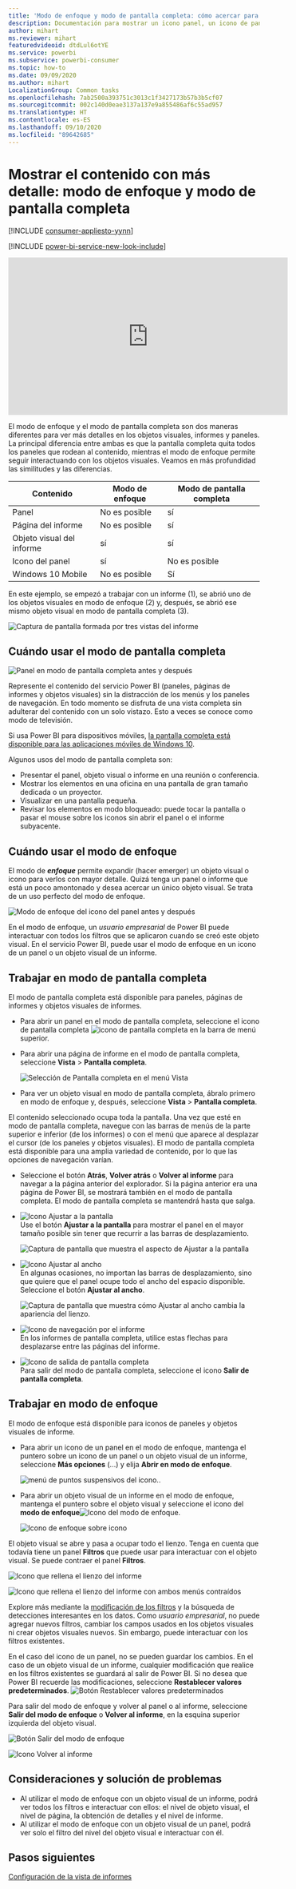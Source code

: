 ```yaml
---
title: 'Modo de enfoque y modo de pantalla completa: cómo acercar para ver más detalles'
description: Documentación para mostrar un icono panel, un icono de panel, un informe o un objeto visual del informe de Power BI en el modo de enfoque o en el modo de pantalla completa
author: mihart
ms.reviewer: mihart
featuredvideoid: dtdLul6otYE
ms.service: powerbi
ms.subservice: powerbi-consumer
ms.topic: how-to
ms.date: 09/09/2020
ms.author: mihart
LocalizationGroup: Common tasks
ms.openlocfilehash: 7ab2500a393751c3013c1f3427173b57b3b5cf07
ms.sourcegitcommit: 002c140d0eae3137a137e9a855486af6c55ad957
ms.translationtype: HT
ms.contentlocale: es-ES
ms.lasthandoff: 09/10/2020
ms.locfileid: "89642685"
---
```

# <a name="display-content-in-more-detail-focus-mode-and-full-screen-mode"></a>Mostrar el contenido con más detalle: modo de enfoque y modo de pantalla completa

[!INCLUDE [consumer-appliesto-yynn](../includes/consumer-appliesto-yynn.md)]

[!INCLUDE [power-bi-service-new-look-include](../includes/power-bi-service-new-look-include.md)]    

<iframe width="560" height="315" src="https://www.youtube.com/embed/dtdLul6otYE" frameborder="0" allowfullscreen></iframe>

El modo de enfoque y el modo de pantalla completa son dos maneras diferentes para ver más detalles en los objetos visuales, informes y paneles.  La principal diferencia entre ambas es que la pantalla completa quita todos los paneles que rodean al contenido, mientras el modo de enfoque permite seguir interactuando con los objetos visuales. Veamos en más profundidad las similitudes y las diferencias.  

|Contenido    | Modo de enfoque  |Modo de pantalla completa  |
|---------|---------|----------------------|
|Panel     |   No es posible     | sí |
|Página del informe   | No es posible  | sí|
|Objeto visual del informe | sí    | sí |
|Icono del panel | sí    | No es posible |
|Windows 10 Mobile | No es posible | Sí |

En este ejemplo, se empezó a trabajar con un informe (1), se abrió uno de los objetos visuales en modo de enfoque (2) y, después, se abrió ese mismo objeto visual en modo de pantalla completa (3). 

![Captura de pantalla formada por tres vistas del informe](media/end-user-focus/power-bi-reports.png)

## <a name="when-to-use-full-screen-mode"></a>Cuándo usar el modo de pantalla completa

![Panel en modo de pantalla completa antes y después](media/end-user-focus/power-bi-dashboards-focus.png)

Represente el contenido del servicio Power BI (paneles, páginas de informes y objetos visuales) sin la distracción de los menús y los paneles de navegación.  En todo momento se disfruta de una vista completa sin adulterar del contenido con un solo vistazo. Esto a veces se conoce como modo de televisión.   

Si usa Power BI para dispositivos móviles, [la pantalla completa está disponible para las aplicaciones móviles de Windows 10](./mobile/mobile-windows-10-app-presentation-mode.md). 

Algunos usos del modo de pantalla completa son:

* Presentar el panel, objeto visual o informe en una reunión o conferencia.
* Mostrar los elementos en una oficina en una pantalla de gran tamaño dedicada o un proyector.
* Visualizar en una pantalla pequeña.
* Revisar los elementos en modo bloqueado: puede tocar la pantalla o pasar el mouse sobre los iconos sin abrir el panel o el informe subyacente.

## <a name="when-to-use-focus-mode"></a>Cuándo usar el modo de enfoque

El modo de ***enfoque*** permite expandir (hacer emerger) un objeto visual o icono para verlos con mayor detalle.  Quizá tenga un panel o informe que está un poco amontonado y desea acercar un único objeto visual.  Se trata de un uso perfecto del modo de enfoque.  

![Modo de enfoque del icono del panel antes y después](media/end-user-focus/power-bi-compare-dash.png)

En el modo de enfoque, un *usuario empresarial* de Power BI puede interactuar con todos los filtros que se aplicaron cuando se creó este objeto visual.  En el servicio Power BI, puede usar el modo de enfoque en un icono de un panel o un objeto visual de un informe.

## <a name="working-in-full-screen-mode"></a>Trabajar en modo de pantalla completa

El modo de pantalla completa está disponible para paneles, páginas de informes y objetos visuales de informes. 

- Para abrir un panel en el modo de pantalla completa, seleccione el icono de pantalla completa ![icono de pantalla completa](media/end-user-focus/power-bi-full-screen-icon.png) en la barra de menú superior. 

- Para abrir una página de informe en el modo de pantalla completa, seleccione **Vista** > **Pantalla completa**.

    ![Selección de Pantalla completa en el menú Vista](media/end-user-focus/power-bi-view.png)


- Para ver un objeto visual en modo de pantalla completa, ábralo primero en modo de enfoque y, después, seleccione **Vista** > **Pantalla completa**.  


El contenido seleccionado ocupa toda la pantalla. Una vez que esté en modo de pantalla completa, navegue con las barras de menús de la parte superior e inferior (de los informes) o con el menú que aparece al desplazar el cursor (de los paneles y objetos visuales). El modo de pantalla completa está disponible para una amplia variedad de contenido, por lo que las opciones de navegación varían.   


  * Seleccione el botón **Atrás**, **Volver atrás** o **Volver al informe** para navegar a la página anterior del explorador. Si la página anterior era una página de Power BI, se mostrará también en el modo de pantalla completa.  El modo de pantalla completa se mantendrá hasta que salga.

  * ![Icono Ajustar a la pantalla](media/end-user-focus/power-bi-fit-to-screen-icon.png)    
    Use el botón **Ajustar a la pantalla** para mostrar el panel en el mayor tamaño posible sin tener que recurrir a las barras de desplazamiento.  

    ![Captura de pantalla que muestra el aspecto de Ajustar a la pantalla](media/end-user-focus/power-bi-fit-screen.png)

  * ![Icono Ajustar al ancho](media/end-user-focus/power-bi-fit-width.png)       
    En algunas ocasiones, no importan las barras de desplazamiento, sino que quiere que el panel ocupe todo el ancho del espacio disponible. Seleccione el botón **Ajustar al ancho**.    

    ![Captura de pantalla que muestra cómo Ajustar al ancho cambia la apariencia del lienzo. ](media/end-user-focus/power-bi-fit-to-width-new.png)

  * ![Icono de navegación por el informe](media/end-user-focus/power-bi-report-nav2.png)       
    En los informes de pantalla completa, utilice estas flechas para desplazarse entre las páginas del informe.    
  * ![Icono de salida de pantalla completa](media/end-user-focus/exit-fullscreen-new.png)     
  Para salir del modo de pantalla completa, seleccione el icono **Salir de pantalla completa**.

      

## <a name="working-in-focus-mode"></a>Trabajar en modo de enfoque

El modo de enfoque está disponible para iconos de paneles y objetos visuales de informe. 

- Para abrir un icono de un panel en el modo de enfoque, mantenga el puntero sobre un icono de un panel o un objeto visual de un informe, seleccione **Más opciones** (...) y elija **Abrir en modo de enfoque**.

    ![menú de puntos suspensivos del icono](media/end-user-focus/power-bi-focus-dashboard.png).. 

- Para abrir un objeto visual de un informe en el modo de enfoque, mantenga el puntero sobre el objeto visual y seleccione el icono del **modo de enfoque**![Icono del modo de enfoque](media/end-user-focus/pbi_popout.jpg).  

   ![Icono de enfoque sobre icono](media/end-user-focus/power-bi-hover-focus.png)



El objeto visual se abre y pasa a ocupar todo el lienzo. Tenga en cuenta que todavía tiene un panel **Filtros** que puede usar para interactuar con el objeto visual. Se puede contraer el panel **Filtros**.

   ![Icono que rellena el lienzo del informe](media/end-user-focus/power-bi-filter.png)


   ![Icono que rellena el lienzo del informe con ambos menús contraídos](media/end-user-focus/power-bi-filter-collapse.png)  

Explore más mediante la [modificación de los filtros](end-user-report-filter.md) y la búsqueda de detecciones interesantes en los datos. Como *usuario empresarial*, no puede agregar nuevos filtros, cambiar los campos usados en los objetos visuales ni crear objetos visuales nuevos.  Sin embargo, puede interactuar con los filtros existentes. 

En el caso del icono de un panel, no se pueden guardar los cambios. En el caso de un objeto visual de un informe, cualquier modificación que realice en los filtros existentes se guardará al salir de Power BI. Si no desea que Power BI recuerde las modificaciones, seleccione **Restablecer valores predeterminados**. ![Botón Restablecer valores predeterminados](media/end-user-focus/power-bi-resets.png)  

Para salir del modo de enfoque y volver al panel o al informe, seleccione **Salir del modo de enfoque** o **Volver al informe**, en la esquina superior izquierda del objeto visual.

![Botón Salir del modo de enfoque](media/end-user-focus/power-bi-exit.png)    

![Icono Volver al informe](media/end-user-focus/power-bi-back-to-report.png)  

## <a name="considerations-and-troubleshooting"></a>Consideraciones y solución de problemas

* Al utilizar el modo de enfoque con un objeto visual de un informe, podrá ver todos los filtros e interactuar con ellos: el nivel de objeto visual, el nivel de página, la obtención de detalles y el nivel de informe.    
* Al utilizar el modo de enfoque con un objeto visual de un panel, podrá ver solo el filtro del nivel del objeto visual e interactuar con él.

## <a name="next-steps"></a>Pasos siguientes

[Configuración de la vista de informes](end-user-report-view.md)